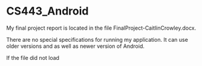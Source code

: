 # CS443_Android
My final project report is located in the file FinalProject-CaitlinCrowley.docx.

There are no special specifications for running my application. It can use older versions and as well as newer version of Android.

If the file did not load
